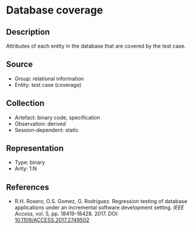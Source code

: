 # Database coverage

## Description

Attributes of each entity in the database that are covered by the test case.

## Source

* Group: relational information
* Entity: test case (coverage)

## Collection

* Artefact: binary code, specification
* Observation: derived
* Session-dependent: static 

## Representation

* Type: binary
* Arity: 1:N

## References

* R.H. Rosero, O.S. Gomez, G. Rodriguez. Regression testing of database applications under an incremental software development setting. *IEEE Access*, vol. 5, pp. 18419-18428. 2017. DOI: [10.1109/ACCESS.2017.2749502](https://www.doi.org/10.1109/ACCESS.2017.2749502)
